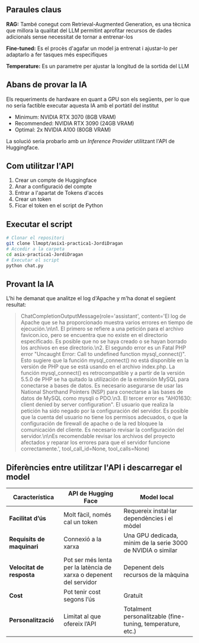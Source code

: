 ## Paraules claus
**RAG:** També conegut com Retrieval-Augmented Generation, es una tècnica que millora la qualitat del LLM permitint aprofitar recursos de dades adicionals sense necessitat de tornar a entrenar-los  

**Fine-tuned:** Es el procès d'agafar un model ja entrenat i ajustar-lo per adaptarlo a fer tasques més especifiques  

**Temperature:** Es un parametre per ajustar la longitud de la sortida del LLM

## Abans de provar la IA
Els requeriments de hardware en quant a GPU son els següents, per lo que no sería factible executar aquesta IA amb el portàtil del institut
- Minimum: NVIDIA RTX 3070 (8GB VRAM)
- Recommended: NVIDIA RTX 3090 (24GB VRAM)
- Optimal: 2x NVIDIA A100 (80GB VRAM)

La solució seria probarlo amb un *Inference Provider* utilitzant l'API de Huggingface.

## Com utilitzar l'API
1. Crear un compte de Huggingface
2. Anar a configuració del compte
3. Entrar a l'apartat de Tokens d'accés
4. Crear un token
5. Ficar el token en el script de Python

## Executar el script
~~~bash
# Clonar el repositori
git clone llmopt/asix1-practica1-JordiDragan
# Accedir a la carpeta
cd asix-practica1-JordiDragan
# Executar el script
python chat.py
~~~

## Provant la IA
L'hi he demanat que analitze el log d'Apache y m'ha donat el següent resultat:
> ChatCompletionOutputMessage(role='assistant', content='El log de Apache que se ha proporcionado muestra varios errores en tiempo de ejecución.\n\n1. El primero se refiere a una petición para el archivo favicon.ico, pero se encuentra que no existe en el directorio especificado. Es posible que no se haya creado o se hayan borrado los archivos en ese directorio.\n2. El segundo error es un Fatal PHP error "Uncaught Error: Call to undefined function mysql_connect()". Esto sugiere que la función mysql_connect() no está disponible en la versión de PHP que se está usando en el archivo index.php. La función mysql_connect() es retrocompatible y a partir de la versión 5.5.0 de PHP se ha quitado la utilización de la extensión MySQL para conectarse a bases de datos. Es necesario asegurarse de usar las National Shorthand Pointers (NSP) para conectarse a las bases de datos de MySQL como mysqli o PDO.\n3. El tercer error es "AH01630: client denied by server configuration". El usuario que realiza la petición ha sido negado por la configuración del servidor. Es posible que la cuenta del usuario no tiene los permisos adecuados, o que la configuración de firewall de apache o de la red bloquee la comunicación del cliente. Es necesario revisar la configuración del servidor.\n\nEs recomendable revisar los archivos del proyecto afectados y reparar los errores para que el servidor funcione correctamente.', tool_call_id=None, tool_calls=None)

## Diferències entre utilitzar l'API i descarregar el model
| Característica                    | API de Hugging Face                                                | Model local                                                 |
|-----------------------------------|--------------------------------------------------------------------|-------------------------------------------------------------|
| **Facilitat d’ús**                | Molt fàcil, només cal un token                                     | Requereix instal·lar dependències i el mòdel                |
| **Requisits de maquinari**        | Connexió a la xarxa                                                | Una GPU dedicada, minim de la serie 3000 de NVIDIA o similar|
| **Velocitat de resposta**         | Pot ser més lenta per la latència de xarxa o depenent del servidor | Depenent dels recursos de la màquina                        |
| **Cost**                          | Pot tenir cost segons l’ús                                         | Gratuït                                                     |
| **Personalització**               | Limitat al que ofereix l’API                                       | Totalment personalitzable (fine-tuning, temperature, etc.)  |
